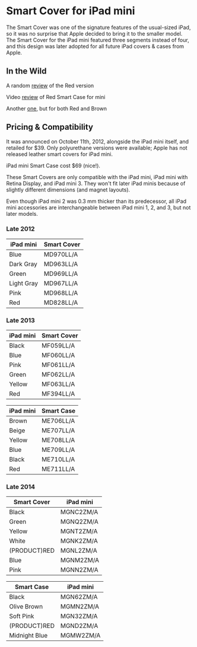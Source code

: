 # Smart Cover for iPad mini

The Smart Cover was one of the signature features of the usual-sized iPad, so it was no surprise that Apple decided to bring it to the smaller model. The Smart Cover for the iPad mini featured three segments instead of four, and this design was later adopted for all future iPad covers & cases from Apple.

## In the Wild

A random [review](http://isource.com/2012/11/05/ipad-mini-smart-cover-review/) of the Red version

Video [review](https://youtu.be/Ca2IMc3scPo) of Red Smart Case for mini

Another [one](https://youtu.be/ybauZRR9snM), but for both Red and Brown

## Pricing & Compatibility

It was announced on October 11th, 2012, alongside the iPad mini itself, and retailed for \$39. Only polyurethane versions were available; Apple has not released leather smart covers for iPad mini.

iPad mini Smart Case cost \$69 (nice!).

These Smart Covers are only compatible with the iPad mini, iPad mini with Retina Display, and iPad mini 3. They won't fit later iPad minis because of slightly different dimensions (and magnet layouts).

Even though iPad mini 2 was 0.3 mm thicker than its predecessor, all iPad mini accessories are interchangeable between iPad mini 1, 2, and 3, but not later models.

### Late 2012

| iPad mini  | Smart Cover |
| ---------- | ----------- |
| Blue       | MD970LL/A   |
| Dark Gray  | MD963LL/A   |
| Green      | MD969LL/A   |
| Light Gray | MD967LL/A   |
| Pink       | MD968LL/A   |
| Red        | MD828LL/A   |

### Late 2013

| iPad mini | Smart Cover |
| --------- | ----------- |
| Black     | MF059LL/A   |
| Blue      | MF060LL/A   |
| Pink      | MF061LL/A   |
| Green     | MF062LL/A   |
| Yellow    | MF063LL/A   |
| Red       | MF394LL/A   |

| iPad mini | Smart Case |
| --------- | ---------- |
| Brown     | ME706LL/A  |
| Beige     | ME707LL/A  |
| Yellow    | ME708LL/A  |
| Blue      | ME709LL/A  |
| Black     | ME710LL/A  |
| Red       | ME711LL/A  |

### Late 2014

| Smart Cover  | iPad mini |
| ------------ | --------- |
| Black        | MGNC2ZM/A |
| Green        | MGNQ2ZM/A |
| Yellow       | MGNT2ZM/A |
| White        | MGNK2ZM/A |
| (PRODUCT)RED | MGNL2ZM/A |
| Blue         | MGNM2ZM/A |
| Pink         | MGNN2ZM/A |

| Smart Case    | iPad mini |
| ------------- | --------- |
| Black         | MGN62ZM/A |
| Olive Brown   | MGMN2ZM/A |
| Soft Pink     | MGN32ZM/A |
| (PRODUCT)RED  | MGND2ZM/A |
| Midnight Blue | MGMW2ZM/A |
